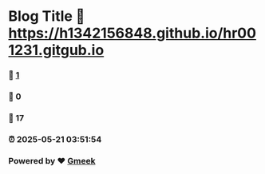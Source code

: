 # Blog Title :link: https://h1342156848.github.io/hr001231.gitgub.io 
### :page_facing_up: [1](https://h1342156848.github.io/hr001231.gitgub.io/tag.html) 
### :speech_balloon: 0 
### :hibiscus: 17 
### :alarm_clock: 2025-05-21 03:51:54 
### Powered by :heart: [Gmeek](https://github.com/Meekdai/Gmeek)
